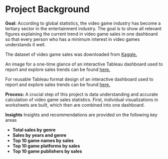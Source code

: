 # Project Background

**Goal:** According to global statistics, the video game industry has become a tertiary sector in the entertainment industry. The goal is to show all relevant figures explaining the current trend in video game sales in one dashboard so that every person who has a minimum interest in video games understands it well.

The dataset of video game sales was downloaded from [Kaggle.](https://www.kaggle.com/datasets/gregorut/videogamesales)

An image for a one-time glance of an interactive Tableau dashboard used to report and explore sales trends can be found [here.](https://github.com/nourlybeque/nourlybeque/blob/31f816e093be1cb353ef8135e1a5fddf3327cc48/Tableau%20dashboards/ibm_hr_dashboard/IBM_Dashboard.png)

For reusable Tableau format design of an interactive dashboard used to report and explore sales trends can be found [here.](https://github.com/nourlybeque/nourlybeque/blob/31f816e093be1cb353ef8135e1a5fddf3327cc48/Tableau%20dashboards/ibm_hr_dashboard/IBM%20HR_Dashboard.twbx)


**Process:** A crucial step of this project is data understanding and accurate calculation of video game sales statistics. First, individual visualizations in worksheets are built, which then are combined into one dashboard.


**Insights**
Insights and recommendations are provided on the following key areas
- **Total sales by genre** 
- **Sales by years and genre** 
- **Top 10 game names by sales** 
- **Top 10 game platforms by sales**
- **Top 10 game publishers by sales** 
